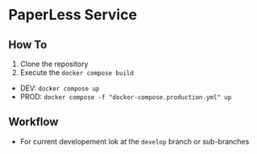 # PaperLess Service

## How To

1. Clone the repository
2. Execute the `docker compose build`
  - DEV: `docker compose up`
  - PROD: `docker compose -f "docker-compose.production.yml" up`


## Workflow

- For current developement lok at the `develop` branch or sub-branches
